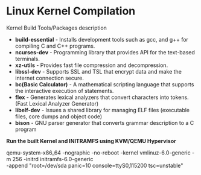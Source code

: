 # Linux Kernel Compilation

Kernel Build Tools/Packages	description

* **build-essential**
		- Installs development tools such as gcc, and g++ for compiling C and C++ programs.
* **ncurses-dev**
		- Programming library that provides API for the text-based terminals.
* **xz-utils**
		- Provides fast file compression and decompression.
* **libssl-dev**
		- Supports SSL and TSL that encrypt data and make the internet connection secure.
* **bc(Basic Calculator)**
		- A mathematical scripting language that supports the interactive execution of statements.
* **flex**
		- Generates lexical analyzers that convert characters into tokens. (Fast Lexical Analyzer Generator)	
* **libelf-dev**
		- Issues a shared library for managing ELF files (executable files, core dumps and object code)
* **bison**
		- GNU parser generator that converts grammar description to a C program


**Run the built Kernel and INITRAMFS using KVM/QEMU Hypervisor**

qemu-system-x86_64  -nographic -no-reboot -kernel vmlinuz-6.0-generic -m 256 -initrd initramfs-6.0-generic \
					-append "root=/dev/sda panic=10 console=ttyS0,115200 tsc=unstable"
